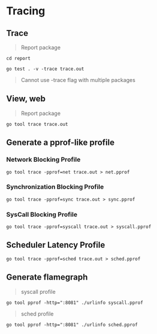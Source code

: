 
# Tracing

## Trace

> Report package

~~~
cd report
~~~

~~~
go test . -v -trace trace.out
~~~

> Cannot use -trace flag with multiple packages

## View, web

> Report package

~~~
go tool trace trace.out
~~~

## Generate a pprof-like profile

### Network Blocking Profile

~~~
go tool trace -pprof=net trace.out > net.pprof
~~~

### Synchronization Blocking Profile

~~~
go tool trace -pprof=sync trace.out > sync.pprof
~~~

### SysCall Blocking Profile

~~~
go tool trace -pprof=syscall trace.out > syscall.pprof
~~~

## Scheduler Latency Profile

~~~
go tool trace -pprof=sched trace.out > sched.pprof
~~~

## Generate flamegraph

> syscall profile

~~~
go tool pprof -http=":8081" ./urlinfo syscall.pprof
~~~

> sched profile

~~~
go tool pprof -http=":8081" ./urlinfo sched.pprof
~~~
